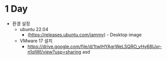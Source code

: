 # 1 Day
- 환경 설정
  - ubuntu 22.04 
    - (https://releases.ubuntu.com/jammy) - Desktop image
  - VMware 17 설치
    - https://drive.google.com/file/d/1twlHYAgrWeLSQRO_vHy68lJxr-n1qIWl/view?usp=sharing
asd